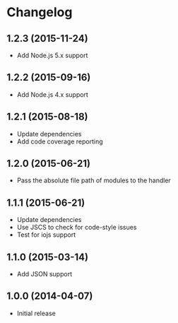 
# Changelog

## 1.2.3 (2015-11-24)

  * Add Node.js 5.x support

## 1.2.2 (2015-09-16)

  * Add Node.js 4.x support

## 1.2.1 (2015-08-18)

  * Update dependencies
  * Add code coverage reporting

## 1.2.0 (2015-06-21)

  * Pass the absolute file path of modules to the handler

## 1.1.1 (2015-06-21)

  * Update dependencies
  * Use JSCS to check for code-style issues
  * Test for iojs support

## 1.1.0 (2015-03-14)

  * Add JSON support

## 1.0.0 (2014-04-07)

  * Initial release
